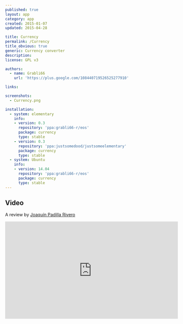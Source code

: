```yaml
---
published: true
layout: app
category: app
created: 2015-01-07
updated: 2015-04-28

title: Currency
permalink: /Currency
title_obvious: true
generic: Currency converter
description:
license: GPL v3

authors:
  - name: Grabli66
    url: 'https://plus.google.com/108440719526525277910'

links:

screenshots:
  - Currency.png

installation:
  - system: elementary
    info:
    - version: 0.3
      repository: 'ppa:grabli66-r/eos'
      package: currency
      type: stable
    - version: 0.3
      repository: 'ppa:justsomedood/justsomeelementary'
      package: currency
      type: stable
  - system: Ubuntu
    info:
    - version: 14.04
      repository: 'ppa:grabli66-r/eos'
      package: currency
      type: stable
---
```

## Video
A review by [Joaquín Padilla Rivero](https://www.youtube.com/channel/UC_im4PuM9ViTNjaUf2cXmgg)

<iframe width="560" height="315" src="https://www.youtube.com/embed/OZIeJYOUDXY" frameborder="0" allowfullscreen></iframe>